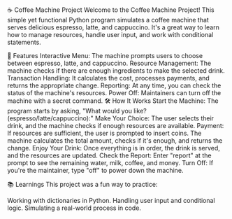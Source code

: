 ☕ Coffee Machine Project
Welcome to the Coffee Machine Project! This simple yet functional Python program simulates a coffee machine that serves delicious espresso, latte, and cappuccino. It's a great way to learn how to manage resources, handle user input, and work with conditional statements.

🚀 Features
Interactive Menu: The machine prompts users to choose between espresso, latte, and cappuccino.
Resource Management: The machine checks if there are enough ingredients to make the selected drink.
Transaction Handling: It calculates the cost, processes payments, and returns the appropriate change.
Reporting: At any time, you can check the status of the machine's resources.
Power Off: Maintainers can turn off the machine with a secret command.
🛠 How It Works
Start the Machine: The program starts by asking, "What would you like? (espresso/latte/cappuccino):"
Make Your Choice: The user selects their drink, and the machine checks if enough resources are available.
Payment: If resources are sufficient, the user is prompted to insert coins. The machine calculates the total amount, checks if it's enough, and returns the change.
Enjoy Your Drink: Once everything is in order, the drink is served, and the resources are updated.
Check the Report: Enter "report" at the prompt to see the remaining water, milk, coffee, and money.
Turn Off: If you're the maintainer, type "off" to power down the machine.

📚 Learnings
This project was a fun way to practice:

Working with dictionaries in Python.
Handling user input and conditional logic.
Simulating a real-world process in code.
